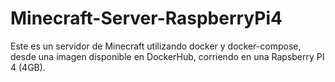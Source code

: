 # Minecraft-Server-RaspberryPi4
Este es un servidor de Minecraft utilizando docker y docker-compose, desde una imagen disponible en DockerHub, corriendo en una Rapsberry PI 4 (4GB).
